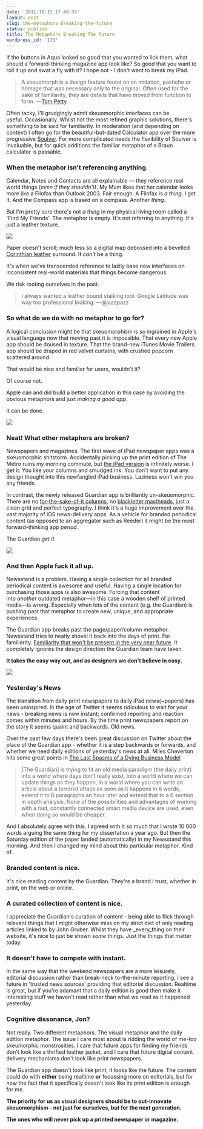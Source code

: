 ```yaml
---
date: '2011-10-15 17:48:33'
layout: post
slug: the-metaphors-breaking-the-future
status: publish
title: The Metaphors Breaking The Future
wordpress_id: '173'
---
```


If the buttons in Aqua looked so good that you wanted to lick them, what
should a forward-thinking magazine app look like? So good that you want
to roll it up and swat a fly with it? I hope not - I don't want to break
my iPad.


> A skeuomorph is a design feature found on an imitation, pastiche or
> homage that was necessary only to the original. Often used for the
> sake of familiarity, they are details that have moved from function to
> form. —[Tom
> Petty](http://hipstercheerleaders.com/post/6981850000/how-to-talk-to-bolivian-hand-models-at-parties)


Often tacky, I'll grudgingly admit skeuomorphic interfaces can be
useful. Occasionally. Whilst not the most refined graphic solutions,
there's something to be said for familiarity. In moderation (and
depending on context) I often go for the beautiful-but-dated Calculator
app over the more progressive
[Soulver](http://www.marco.org/2010/03/11/overdoing-the-interface-metaphor).
For more complicated needs the flexibility of Soulver is invaluable, but
for quick additions the familiar metaphor of a Braun calculator is
passable.


### When the metaphor isn't referencing anything.

Calendar, Notes and Contacts are all explainable — they reference real
world things (_even if they shouldn't)_. My Mum likes that her calendar
looks more like a Filofax than Outlook 2003. Fair enough. A Filofax is
_a thing_. I get it. And the Compass app is based on a compass. Another
_thing_.

But I'm pretty sure there's not _a thing_ in my physical living room
called a 'Find My Friends'. The metaphor is empty. It's not referring to
anything. It's just a leather texture.

![]({{site.root}}/public/images/p/2011/10/IMG_0054.png)

Paper doesn't scroll; much less so a digital map debossed into a
bevelled [Corinthian
leather](http://daringfireball.net/linked/2011/10/12/find-my-friends)
surround. It _can't_ be a thing.

It's when we've transcended reference to lazily base new interfaces on inconsistent real-world materials that things become dangerous.

We risk rooting ourselves in the past.

> I always wanted a leather bound stalking tool. Google Latitude was way too professional looking. —@jazzpazz

### So what do we do with no metaphor to go for?

A logical conclusion might be that skeuomorphism is so ingrained in Apple's visual language now that moving past it is impossible. That every new Apple app should be doused in texture. That the brand-new iTunes Movie Trailers app should be draped in red velvet curtains, with crushed popcorn scattered around.

That would be nice and familiar for users, wouldn't it?

Of course not.

Apple can and did build a better application in this case by avoiding the obvious metaphors and just _making a good app_.

It can be done.

![]({{site.root}}/public/images/p/2011/10/itunes_movie_trailers_ipad.jpg)


### Neat! What other metaphors are broken?

Newspapers and magazines. The first wave of iPad newspaper apps was a skeuomorphic shitstorm. Accidentally picking up the print edition of The Metro ruins my morning commute, but [the iPad version](http://itunes.apple.com/gb/app/metro-tablet-edition/id463429891?mt=8) is infinitely worse. I get it. You like your columns and smudged ink. You don't want to put any design thought into this newfangled iPad business. Laziness won't win you any friends.

In contrast, the newly released Guardian app is brilliantly un-skeuomorphic. There are no [for-the-sake-of-it columns](http://www.informationarchitects.jp/en/wired-on-ipad-just-like-a-paper-tiger/), no [blackletter mastheads](http://itunes.apple.com/gb/app/the-early-edition/id363496943?mt=8), just a clean grid and perfect typography. I think it's a huge improvement over the vast majority of iOS news-delivery apps. As a vehicle for branded periodical content (as opposed to an aggregator such as Reeder) it might be the most forward-thinking app _period._

The Guardian _get it._

![]({{site.root}}/public/images/p/2011/10/IMG_0050.png)

### And then Apple fuck it all up.

Newsstand is a problem. Having a single collection for all branded periodical content is awesome and useful. Having a single location for purchasing those apps is also awesome. Forcing that content into _another_ outdated metaphor—in this case a wooden shelf of printed media—is wrong. Especially when lots of the content (e.g. the Guardian) is pushing past that metaphor to create new, unique, and appropriate experiences.

The Guardian app breaks past the page/paper/column metaphor. Newsstand tries to neatly shovel it back into the days of print. For familiarity. [Familiarity that won't be present in the very near future](http://www.youtube.com/watch?v=aXV-yaFmQNk). It completely ignores the design direction the Guardian team have taken.

**It takes the easy way out, and as designers we don't believe in easy.**

![]({{site.root}}/public/images/p/2011/10/IMG_0053.png)

### Yesterday's News

The transition from daily print newspapers to daily iPad news(~papers) has been uninspired. In the age of Twitter it seems ridiculous to wait for your news - breaking news is now instant; confirmed reporting and reaction comes within minutes and hours. By the time print newspapers report on the story it seems quaint and backwards. Old news.

Over the past few days there's been great discussion on Twitter about the place of the Guardian app - whether it is a step backwards or forwards, and whether we need daily editions of yesterday's news at all. Miles Cheverton hits some great points in [The Last Spasms of a Dying Business Model](http://thetalldesigner.com/blog/2011/10/15/the-last-spasms-of-a-dying-business-model-why-the-guardian-ipad-app-is-a-step-into-the-past/)

> [The Guardian] is trying to fit an old media paradigm (the daily print) into a world where days don’t really exist, into a world where we can update things as they happen, in a world where you can write an article about a terrorist attack as soon as it happens in 6 words, extend it to 6 paragraphs an hour later and extend that to a 6 section in depth analysis. None of the possibilities and advantages of working with a fast, constantly connected smart media device are used, even when doing so would be cheaper.


And I absolutely agree with this. I agreed with it so much that I wrote 10 000 words arguing the same thing for my dissertation a year ago. But then the Saturday edition of the paper landed (automatically) in my Newsstand this morning. And then I changed my mind about this particular metaphor. Kind of.


### Branded content is nice.


It's nice reading content by the Guardian. They're a brand I trust, whether in print, on the web or online.


### A curated collection of content is nice.


I appreciate the Guardian's curation of content - being able to flick through relevant things that I might otherwise miss on my strict diet of only reading articles linked to by John Gruber. Whilst they have _every_thing on their website, it's nice to just be shown _some_ things. Just the things that matter today.


### It doesn't have to compete with instant.


In the same way that the weekend newspapers are a more leisurely, editorial discussion rather than break-neck to-the-minute reporting, I see a future in 'trusted news sources' providing that editorial discussion. Realtime is great, but if you're adamant that a daily edition is good then make it interesting stuff we haven't read rather than what we read as it happened yesterday.


### Cognitive dissonance, Jon?


Not really. Two different metaphors. The visual metaphor and the daily edition metaphor. The issue I care most about is ridding the world of me-too skeumorphic monstrosities. I care that future apps for finding my friends don't look like a thrifted leather jacket, and I care that future digital content delivery mechanisms don't look like print newspapers.

The Guardian app doesn't look like print, it looks like the future. The content could do with **either** being realtime **or** focussing more on editorials, but for now the fact that it specifically doesn't look like its print edition is enough for me.

**The priority for us as visual designers should be to out-innovate skeuomorphism - not just for ourselves, but for the next generation.**

**The ones who will never pick up a printed newspaper or magazine.**
